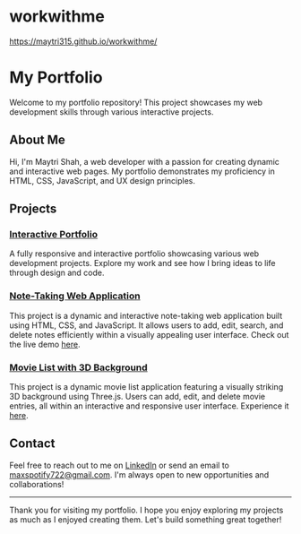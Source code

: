 # workwithme
https://maytri315.github.io/workwithme/
# My Portfolio

Welcome to my portfolio repository! This project showcases my web development skills through various interactive projects.

## About Me

Hi, I'm Maytri Shah, a web developer with a passion for creating dynamic and interactive web pages. My portfolio demonstrates my proficiency in HTML, CSS, JavaScript, and UX design principles.

## Projects

### [Interactive Portfolio](path-to-image-one.jpg)
A fully responsive and interactive portfolio showcasing various web development projects. Explore my work and see how I bring ideas to life through design and code.

### [Note-Taking Web Application](https://maytri315.github.io/notes/)
This project is a dynamic and interactive note-taking web application built using HTML, CSS, and JavaScript. It allows users to add, edit, search, and delete notes efficiently within a visually appealing user interface. Check out the live demo [here](https://maytri315.github.io/notes/).

### [Movie List with 3D Background](https://maytri315.github.io/web-pages/)
This project is a dynamic movie list application featuring a visually striking 3D background using Three.js. Users can add, edit, and delete movie entries, all within an interactive and responsive user interface. Experience it [here](https://maytri315.github.io/web-pages/).


## Contact

Feel free to reach out to me on [LinkedIn](https://www.linkedin.com/in/maytri-shah-299834275/) or send an email to maxspotify722@gmail.com. I'm always open to new opportunities and collaborations!

---

Thank you for visiting my portfolio. I hope you enjoy exploring my projects as much as I enjoyed creating them. Let's build something great together!

